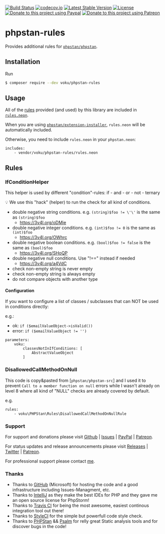 [![Build Status](https://github.com/voku/phpstan-rules/actions/workflows/ci.yml/badge.svg?branch=master)](https://github.com/voku/phpstan-rules/actions)
[![codecov.io](https://codecov.io/github/voku/phpstan-rules/coverage.svg?branch=master)](https://codecov.io/github/voku/phpstan-rules?branch=master)
[![Latest Stable Version](https://poser.pugx.org/voku/phpstan-rules/v/stable)](https://packagist.org/packages/voku/phpstan-rules)
[![License](https://poser.pugx.org/voku/phpstan-rules/license)](https://packagist.org/packages/voku/phpstan-rules)
[![Donate to this project using Paypal](https://img.shields.io/badge/paypal-donate-yellow.svg)](https://www.paypal.me/moelleken)
[![Donate to this project using Patreon](https://img.shields.io/badge/patreon-donate-yellow.svg)](https://www.patreon.com/voku)

# phpstan-rules

Provides additional rules for [`phpstan/phpstan`](https://github.com/phpstan/phpstan).

## Installation

Run

```sh
$ composer require --dev voku/phpstan-rules
```

## Usage

All of the [rules](https://github.com/voku/phpstan-rules#rules) provided (and used) by this library are included in [`rules.neon`](rules.neon).

When you are using [`phpstan/extension-installer`](https://github.com/phpstan/extension-installer), `rules.neon` will be automatically included.

Otherwise, you need to include `rules.neon` in your `phpstan.neon`:

```neon
includes:
	- vendor/voku/phpstan-rules/rules.neon
```

## Rules

### IfConditionHelper

This helper is used by different "condition"-rules: if - and - or - not - ternary

:bulb: We use this "hack" (helper) to run the check for all kind of conditions.

- double negative string conditions. e.g. `(string)$foo != \'\'` is the same as `(string)$foo`
  - https://3v4l.org/oDMie
- double negative integer conditions. e.g. `(int)$foo != 0` is the same as `(int)$foo`
  - https://3v4l.org/OWhrc
- double negative boolean conditions. e.g. `(bool)$foo != false` is the same as `(bool)$foo`
  - https://3v4l.org/SHoQP
- double negative null conditions. Use "!==" instead if needed
  - https://3v4l.org/a4VdC
- check non-empty string is never empty
- check non-empty string is always empty
- do not compare objects with another type

#### Configuration

If you want to configure a list of classes / subclasses that can NOT be used in conditions directly:

e.g.:
- ok: `if ($emailValueObject->isValid())`
- error: `if ($emailValueObject != '')`

```neon
parameters:
    voku:
        classesNotInIfConditions: [
            AbstractValueObject
        ]
```

### DisallowedCallMethodOnNull

This code is copy&pasted from [`phpstan/phpstan-src`] and I used it to prevent `Call to a member function on null` errors while I wasn't already on level 8 where all kind of "NULL" checks are already covered by default.

e.g.
```neon
rules:
    - voku\PHPStan\Rules\DisallowedCallMethodOnNullRule
```

### Support

For support and donations please visit [Github](https://github.com/voku/phpstan-rules/) | [Issues](https://github.com/voku/phpstan-rules/issues) | [PayPal](https://paypal.me/moelleken) | [Patreon](https://www.patreon.com/voku).

For status updates and release announcements please visit [Releases](https://github.com/voku/phpstan-rules/releases) | [Twitter](https://twitter.com/suckup_de) | [Patreon](https://www.patreon.com/voku/posts).

For professional support please contact [me](https://about.me/voku).

### Thanks

- Thanks to [GitHub](https://github.com) (Microsoft) for hosting the code and a good infrastructure including Issues-Managment, etc.
- Thanks to [IntelliJ](https://www.jetbrains.com) as they make the best IDEs for PHP and they gave me an open source license for PhpStorm!
- Thanks to [Travis CI](https://travis-ci.com/) for being the most awesome, easiest continous integration tool out there!
- Thanks to [StyleCI](https://styleci.io/) for the simple but powerfull code style check.
- Thanks to [PHPStan](https://github.com/phpstan/phpstan) && [Psalm](https://github.com/vimeo/psalm) for relly great Static analysis tools and for discover bugs in the code!
